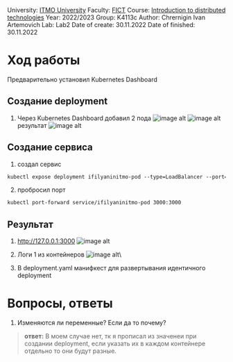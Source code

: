 University: [ITMO University](https://itmo.ru/ru/)
Faculty: [FICT](https://fict.itmo.ru)
Course: [Introduction to distributed technologies](https://github.com/itmo-ict-faculty/introduction-to-distributed-technologies)
Year: 2022/2023
Group: K4113c
Author: Chrernigin Ivan Artemovich
Lab: Lab2
Date of create: 30.11.2022
Date of finished: 30.11.2022

# Ход работы

Предварительно установил Kubernetes Dashboard

## Создание deployment
1. Через Kubernetes Dashboard добавил 2 пода
![image alt](https://github.com/ivich1/2022_2023-introduction_to_distributed_technologies-k4113c-chernigin_i_a/tree/master/lab2/pic1-1.png)
![image alt](https://github.com/ivich1/2022_2023-introduction_to_distributed_technologies-k4113c-chernigin_i_a/tree/master/lab2/pic1-2.png)
результат
![image alt](https://github.com/ivich1/2022_2023-introduction_to_distributed_technologies-k4113c-chernigin_i_a/tree/master/lab2/pic2.png)

## Создание сервиса
1. создал сервис 
```html
kubectl expose deployment ifilyaninitmo-pod --type=LoadBalancer --port=3000
```        
2. пробросил порт
```html
kubectl port-forward service/ifilyaninitmo-pod 3000:3000
```

## Результат
1. http://127.0.0.1:3000
![image alt](https://github.com/ivich1/2022_2023-introduction_to_distributed_technologies-k4113c-chernigin_i_a/tree/master/lab2/pic3.png)

2. Логи 1 из контейнеров
![image alt](https://github.com/ivich1/2022_2023-introduction_to_distributed_technologies-k4113c-chernigin_i_a/tree/master/lab2/pic3.png)\

3. В deployment.yaml манифкест для развертывания идентичного deployment

# Вопросы, ответы
1. Изменяются ли переменные? Если да то почему?
> **ответ:** В моем случае нет, тк я прописал из значенеи при создании deployment, если указать их в каждом контейнере отдельно то они будут разные.

